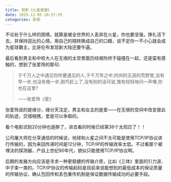```yaml
---
title: 观影《火星救援》
date: 2015-12-05 20:57:55
categories: 影视
---
```


不论处于什么样的困境，就算是被全世界的人丢弃在火星，你也要坚强，挣扎活下去，并保持逗比的心情，用自己的翔转换成自己的口粮，说不定你一不小心就会成为星球霸主，比哥伦布发现新大陆还要牛逼。

最后看到男主和中校大人在无垠的太空里面历经艰险终于碰撞在一起，还是蛮有感触的，想到了张爱玲的那句:<!--more-->

>于千万人之中遇见你所要遇见的人,于千万年之中,时间的无涯的荒野里,没有早一步,也没有晚一步,刚巧赶上了,没有别的话可说,惟有轻轻地问一声噢,你也在这里?
>
>——张爱玲《爱》

张爱玲说的是缘分，缘分天注定，男主和女主的是爱——在无垠的空间中改变彼此的轨迹，交错相携，爱是可以争取的。

看个电影迟到20分钟也是醉了，进去看的时候已经第36个太阳日了！！

公司屠大师在分享通信的时候说，地球和火星之间不太可能是使用TCP/IP协议进行传输的，因为来回传递时间是12分钟，TCP/IP的传输效率太低。不过看那个被埋汰的探测器，产自上世纪90年代，貌似只能使用TCP/IP协议啊。

后期的发展方向应该是寻求一种更稳健的传输介质，比如《三体》里面的引力波、中子束一类的。TCP/IP协议的传输起码是目前来说能想到的最低成本的保证质量的传输协议，确认包回传和丢包重传机制是保证数据传输成功的必要手段。